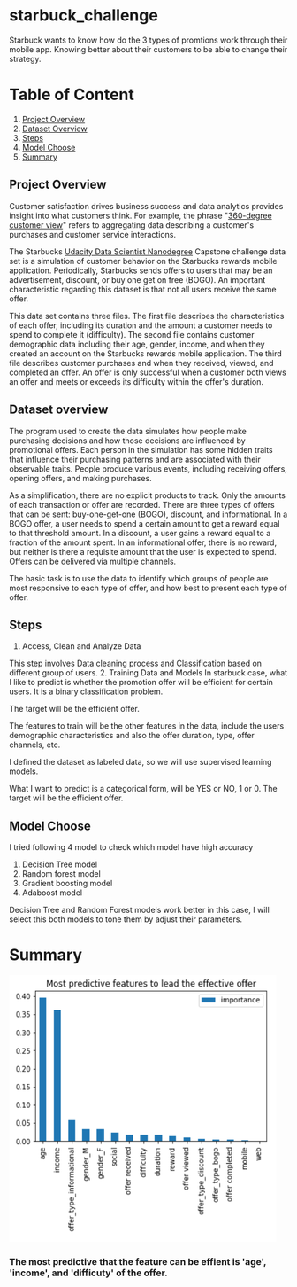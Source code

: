 # starbuck_challenge

Starbuck wants to know how do the 3 types of promtions work through their mobile app. Knowing better about their customers to be able to change their strategy.
# Table of Content
1. [Project Overview](#project)
2. [Dataset Overview](#dataset)
3. [Steps](#steps)
4. [Model Choose](#model)
5. [Summary](#summary)
<a name="project"></a>
## Project Overview
Customer satisfaction drives business success and data analytics provides insight into what customers think. For example, the phrase "[360-degree customer view](https://searchsalesforce.techtarget.com/definition/360-degree-customer-view)" refers to aggregating data describing a customer's purchases and customer service interactions.
  
The Starbucks [Udacity Data Scientist Nanodegree](https://www.udacity.com/course/data-scientist-nanodegree--nd025) Capstone challenge data set is a simulation of customer behavior on the Starbucks rewards mobile application. Periodically, Starbucks sends offers to users that may be an advertisement, discount, or buy one get on free (BOGO). An important characteristic regarding this dataset is that not all users receive the same offer.
  
This data set contains three files. The first file describes the characteristics of each offer, including its duration and the amount  a customer needs to spend to complete it (difficulty). The second file contains customer demographic data including their age, gender, income, and when they created an account on the Starbucks rewards mobile application. The third file describes customer purchases and when they received, viewed, and completed an offer. An offer is only successful when a customer both views an offer and meets or exceeds its difficulty within the offer's duration.

<a name="dataset"></a>
## Dataset overview
The program used to create the data simulates how people make purchasing decisions and how those decisions are influenced by promotional
offers. Each person in the simulation has some hidden traits that influence their purchasing patterns and are associated with their 
observable traits. People produce various events, including receiving offers, opening offers, and making purchases.

As a simplification, there are no explicit products to track. Only the amounts of each transaction or offer are recorded.
There are three types of offers that can be sent: buy-one-get-one (BOGO), discount, and informational. In a BOGO offer, a user needs to 
spend a certain amount to get a reward equal to that threshold amount. In a discount, a user gains a reward equal to a fraction of the 
amount spent. In an informational offer, there is no reward, but neither is there a requisite amount that the user is expected to spend. Offers can be delivered via multiple channels.

The basic task is to use the data to identify which groups of people are most responsive to each type of offer, and how best to present 
each type of offer.

<a name="steps"></a>
## Steps  
1. Access, Clean and Analyze Data

This step involves Data cleaning process and Classification based on different group of users.
2. Training Data and Models
In starbuck case, what I like to predict is whether the promotion offer will be efficient for certain users. It is a binary classification problem.

The target will be the efficient offer.

The features to train will be the other features in the data, include the users demographic characteristics and also the offer duration, type, offer channels, etc.

I defined the dataset as labeled data, so we will use supervised learning models.

What I want to predict is a categorical form, will be YES or NO, 1 or 0.
The target will be the efficient offer.

<a name="model"></a>
## Model Choose

I tried following 4 model to check which model have high accuracy
1. Decision Tree model
2. Random forest model
3. Gradient boosting model
4. Adaboost model

Decision Tree and Random Forest models work better in this case, I will select this both models to tone them by adjust their parameters.
<a name="summary"></a>
# Summary
![](data/star1.PNG)
### The most predictive that the feature can be effient is 'age', 'income', and 'difficuty' of the offer.

